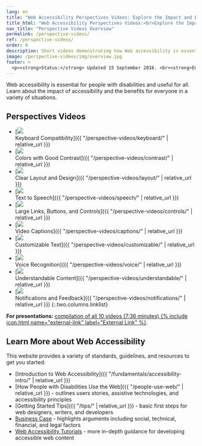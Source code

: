 ```yaml
---
lang: en
title: "Web Accessibility Perspectives Videos: Explore the Impact and Benefits for Everyone"
title_html: "Web Accessibility Perspectives Videos:<br>Explore the Impact and Benefits for Everyone"
nav_title: "Perspective Videos Overview"
permalink: /perspective-videos/
ref: /perspective-videos/
order: 0
description: Short videos demonstrating how Web accessibility is essential for people with disabilities and useful for all in a variety of situations.
image: /perspective-videos/img/overview.jpg
footer: >
  <p><strong>Status:</strong> Updated 15 September 2016. <br><strong>Editor and project lead:</strong> <a href="https://www.w3.org/People/shadi">Shadi Abou-Zahra</a>. Developed by the <a href="https://www.w3.org/WAI/EO/">Education and Outreach Working Group (EOWG)</a> with support from the <a href="https://www.w3.org/WAI/DEV/">WAI-DEV project</a>, co-funded by the European Commission. <a href="./acknowledgements/">Acknowledgements</a>.</p>
---
```


Web accessibility is essential for people with disabilities and useful for all. Learn about the impact of accessibility and the benefits for everyone in a variety of situations.

## Perspectives Videos

-   [![](img/thumbnails/keyboard.jpg)<br>Keyboard Compatibility]({{ "/perspective-videos/keyboard/" | relative_url }})
-   [![](img/thumbnails/contrast.jpg)<br>Colors with Good Contrast]({{ "/perspective-videos/contrast/" | relative_url }})
-   [![](img/thumbnails/layout.jpg)<br>Clear Layout and Design]({{ "/perspective-videos/layout/" | relative_url }})
-   [![](img/thumbnails/speech.jpg)<br>Text to Speech]({{ "/perspective-videos/speech/" | relative_url }})
-   [![](img/thumbnails/controls.jpg)<br>Large Links, Buttons, and Controls]({{ "/perspective-videos/controls/" | relative_url }})
-   [![](img/thumbnails/captions.jpg)<br>Video Captions]({{ "/perspective-videos/captions/" | relative_url }})
-   [![](img/thumbnails/customizable.jpg)<br>Customizable Text]({{ "/perspective-videos/customizable/" | relative_url }})
-   [![](img/thumbnails/voice.jpg)<br>Voice Recognition]({{ "/perspective-videos/voice/" | relative_url }})
-   [![](img/thumbnails/understandable.jpg)<br>Understandable Content]({{ "/perspective-videos/understandable/" | relative_url }})
-   [![](img/thumbnails/notifications.jpg)<br>Notifications and Feedback]({{ "/perspective-videos/notifications/" | relative_url }})
{:.two.columns.linklist}

**For presentations:** [compilation of all 10 videos (7:36
minutes) {% include icon.html name="external-link" label="External Link" %}](https://www.youtube.com/watch?v=3f31oufqFSM).

## Learn More about Web Accessibility

This website provides a variety of standards, guidelines, and resources
to get you started:

-   [Introduction to Web Accessibility]({{ "/fundamentals/accessibility-intro/" | relative_url }})
-   [How People with Disabilities Use the Web]({{ "/people-use-web/" | relative_url }}) - outlines users stories, assistive technologies, and accessibility principles
-   [Getting Started Tips]({{ "/tips/" | relative_url }}) - basic first steps for web designers, writers, and developers
-   [Business Case](https://www.w3.org/WAI/bcase/) - highlights arguments including social, technical, financial, and legal factors
-   [Web Accessibility Tutorials](https://www.w3.org/WAI/tutorials/) - more in-depth guidance for developing accessible web content
